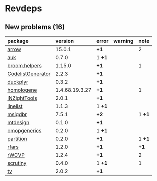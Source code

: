 # Revdeps

## New problems (16)

|package           |version        |error    |warning |note     |
|:-----------------|:--------------|:--------|:-------|:--------|
|[arrow](problems.md#arrow)|15.0.1         |__+1__   |        |2        |
|[auk](problems.md#auk)|0.7.0          |1 __+1__ |        |         |
|[broom.helpers](problems.md#broomhelpers)|1.15.0         |__+1__   |        |1        |
|[CodelistGenerator](problems.md#codelistgenerator)|2.2.3          |__+1__   |        |         |
|[duckplyr](problems.md#duckplyr)|0.3.2          |__+1__   |        |         |
|[homologene](problems.md#homologene)|1.4.68.19.3.27 |__+1__   |        |1        |
|[iNZightTools](problems.md#inzighttools)|2.0.1          |__+1__   |        |         |
|[linelist](problems.md#linelist)|1.1.3          |1 __+1__ |        |         |
|[msigdbr](problems.md#msigdbr)|7.5.1          |__+2__   |        |1 __+1__ |
|[mtdesign](problems.md#mtdesign)|0.1.0          |__+1__   |        |         |
|[omopgenerics](problems.md#omopgenerics)|0.2.0          |1 __+1__ |        |         |
|[partition](problems.md#partition)|0.2.0          |__+1__   |        |1 __+1__ |
|[rfars](problems.md#rfars)|1.2.0          |__+1__   |        |__+1__   |
|[rWCVP](problems.md#rwcvp)|1.2.4          |__+1__   |        |2        |
|[scrutiny](problems.md#scrutiny)|0.4.0          |1 __+1__ |        |1        |
|[tv](problems.md#tv)|2.0.2          |__+1__   |        |         |

